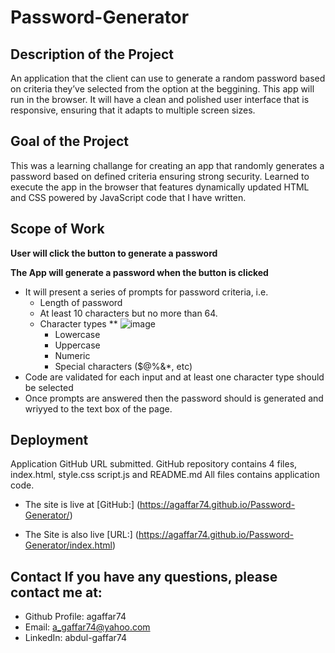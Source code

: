 # **Password-Generator**

## Description of the Project
An application that the client can use to generate a random password based on criteria they’ve selected from the option at the beggining. This app will run in the browser. It will have a clean and polished user interface that is responsive, ensuring that it adapts to multiple screen sizes.

## Goal of the Project
This was a learning challange for creating an app that randomly generates a password based on defined criteria ensuring strong security. Learned to execute the app in the browser that features dynamically updated HTML and CSS powered by JavaScript code that I have written.

## Scope of Work

**User will click the button to generate a password**



**The App will generate a password when the button is clicked**
  * It will present a series of prompts for password criteria, i.e.
      * Length of password
      * At least 10 characters but no more than 64.
    * Character types
    ** ![image](https://user-images.githubusercontent.com/115975620/204619483-77bb2654-6073-4c32-a780-1a3cc8cf57db.png)
      * Lowercase
      * Uppercase
      * Numeric
      * Special characters ($@%&*, etc)
  * Code are validated for each input and at least one character type should be selected
  * Once prompts are answered then the password should is generated and wriyyed to the text box of the page.

## Deployment
Application GitHub URL submitted.
GitHub repository contains 4 files, index.html, style.css script.js and README.md
All files contains application code.

* The site is live at [GitHub:] (https://agaffar74.github.io/Password-Generator/)

* The Site is also live [URL:] (https://agaffar74.github.io/Password-Generator/index.html)

## Contact If you have any questions, please contact me at:

* Github Profile: agaffar74 
* Email: a_gaffar74@yahoo.com 
* LinkedIn: abdul-gaffar74
